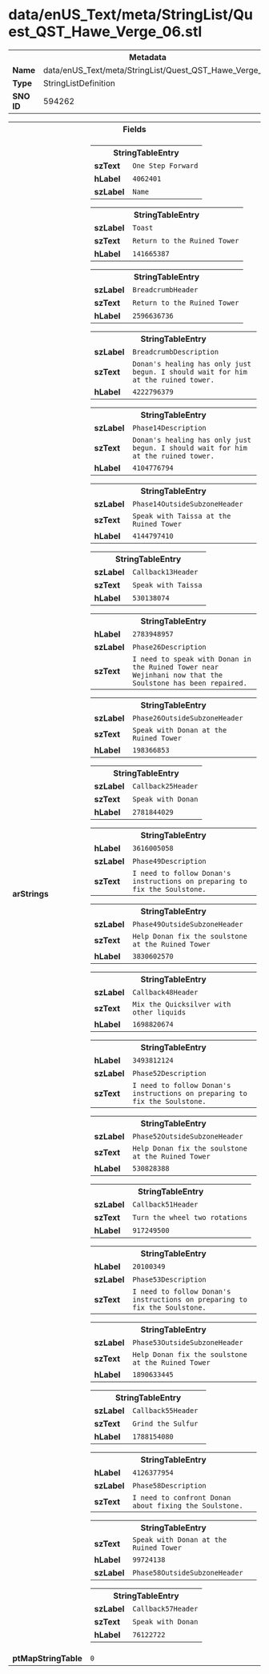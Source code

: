 <h1>data/enUS_Text/meta/StringList/Quest_QST_Hawe_Verge_06.stl</h1><table><tr><th colspan="100%">Metadata</th></tr><tr><td><b>Name</b></td><td>data/enUS_Text/meta/StringList/Quest_QST_Hawe_Verge_06.stl</td></tr><tr><td><b>Type</b></td><td>StringListDefinition</td></tr><tr><td><b>SNO ID</b></td><td>594262</td></tr></table>

<table><tr><th colspan="100%">Fields</th></tr><tr><td><b>arStrings</b></td><td><table><tr><th colspan="100%">StringTableEntry</th></tr><tr><td><b>szText</b></td><td><code>One Step Forward</code></td></tr><tr><td><b>hLabel</b></td><td><code>4062401</code></td></tr><tr><td><b>szLabel</b></td><td><code>Name</code></td></tr></table>


<table><tr><th colspan="100%">StringTableEntry</th></tr><tr><td><b>szLabel</b></td><td><code>Toast</code></td></tr><tr><td><b>szText</b></td><td><code>Return to the Ruined Tower</code></td></tr><tr><td><b>hLabel</b></td><td><code>141665387</code></td></tr></table>


<table><tr><th colspan="100%">StringTableEntry</th></tr><tr><td><b>szLabel</b></td><td><code>BreadcrumbHeader</code></td></tr><tr><td><b>szText</b></td><td><code>Return to the Ruined Tower</code></td></tr><tr><td><b>hLabel</b></td><td><code>2596636736</code></td></tr></table>


<table><tr><th colspan="100%">StringTableEntry</th></tr><tr><td><b>szLabel</b></td><td><code>BreadcrumbDescription</code></td></tr><tr><td><b>szText</b></td><td><code>Donan's healing has only just begun. I should wait for him at the ruined tower.</code></td></tr><tr><td><b>hLabel</b></td><td><code>4222796379</code></td></tr></table>


<table><tr><th colspan="100%">StringTableEntry</th></tr><tr><td><b>szLabel</b></td><td><code>Phase14Description</code></td></tr><tr><td><b>szText</b></td><td><code>Donan's healing has only just begun. I should wait for him at the ruined tower.</code></td></tr><tr><td><b>hLabel</b></td><td><code>4104776794</code></td></tr></table>


<table><tr><th colspan="100%">StringTableEntry</th></tr><tr><td><b>szLabel</b></td><td><code>Phase14OutsideSubzoneHeader</code></td></tr><tr><td><b>szText</b></td><td><code>Speak with Taissa at the Ruined Tower</code></td></tr><tr><td><b>hLabel</b></td><td><code>4144797410</code></td></tr></table>


<table><tr><th colspan="100%">StringTableEntry</th></tr><tr><td><b>szLabel</b></td><td><code>Callback13Header</code></td></tr><tr><td><b>szText</b></td><td><code>Speak with Taissa</code></td></tr><tr><td><b>hLabel</b></td><td><code>530138074</code></td></tr></table>


<table><tr><th colspan="100%">StringTableEntry</th></tr><tr><td><b>hLabel</b></td><td><code>2783948957</code></td></tr><tr><td><b>szLabel</b></td><td><code>Phase26Description</code></td></tr><tr><td><b>szText</b></td><td><code>I need to speak with Donan in the Ruined Tower near Wejinhani now that the Soulstone has been repaired. </code></td></tr></table>


<table><tr><th colspan="100%">StringTableEntry</th></tr><tr><td><b>szLabel</b></td><td><code>Phase26OutsideSubzoneHeader</code></td></tr><tr><td><b>szText</b></td><td><code>Speak with Donan at the Ruined Tower</code></td></tr><tr><td><b>hLabel</b></td><td><code>198366853</code></td></tr></table>


<table><tr><th colspan="100%">StringTableEntry</th></tr><tr><td><b>szLabel</b></td><td><code>Callback25Header</code></td></tr><tr><td><b>szText</b></td><td><code>Speak with Donan</code></td></tr><tr><td><b>hLabel</b></td><td><code>2781844029</code></td></tr></table>


<table><tr><th colspan="100%">StringTableEntry</th></tr><tr><td><b>hLabel</b></td><td><code>3616005058</code></td></tr><tr><td><b>szLabel</b></td><td><code>Phase49Description</code></td></tr><tr><td><b>szText</b></td><td><code>I need to follow Donan's instructions on preparing to fix the Soulstone. </code></td></tr></table>


<table><tr><th colspan="100%">StringTableEntry</th></tr><tr><td><b>szLabel</b></td><td><code>Phase49OutsideSubzoneHeader</code></td></tr><tr><td><b>szText</b></td><td><code>Help Donan fix the soulstone at the Ruined Tower</code></td></tr><tr><td><b>hLabel</b></td><td><code>3830602570</code></td></tr></table>


<table><tr><th colspan="100%">StringTableEntry</th></tr><tr><td><b>szLabel</b></td><td><code>Callback48Header</code></td></tr><tr><td><b>szText</b></td><td><code>Mix the Quicksilver with other liquids</code></td></tr><tr><td><b>hLabel</b></td><td><code>1698820674</code></td></tr></table>


<table><tr><th colspan="100%">StringTableEntry</th></tr><tr><td><b>hLabel</b></td><td><code>3493812124</code></td></tr><tr><td><b>szLabel</b></td><td><code>Phase52Description</code></td></tr><tr><td><b>szText</b></td><td><code>I need to follow Donan's instructions on preparing to fix the Soulstone. </code></td></tr></table>


<table><tr><th colspan="100%">StringTableEntry</th></tr><tr><td><b>szLabel</b></td><td><code>Phase52OutsideSubzoneHeader</code></td></tr><tr><td><b>szText</b></td><td><code>Help Donan fix the soulstone at the Ruined Tower</code></td></tr><tr><td><b>hLabel</b></td><td><code>530828388</code></td></tr></table>


<table><tr><th colspan="100%">StringTableEntry</th></tr><tr><td><b>szLabel</b></td><td><code>Callback51Header</code></td></tr><tr><td><b>szText</b></td><td><code>Turn the wheel two rotations</code></td></tr><tr><td><b>hLabel</b></td><td><code>917249500</code></td></tr></table>


<table><tr><th colspan="100%">StringTableEntry</th></tr><tr><td><b>hLabel</b></td><td><code>20100349</code></td></tr><tr><td><b>szLabel</b></td><td><code>Phase53Description</code></td></tr><tr><td><b>szText</b></td><td><code>I need to follow Donan's instructions on preparing to fix the Soulstone. </code></td></tr></table>


<table><tr><th colspan="100%">StringTableEntry</th></tr><tr><td><b>szLabel</b></td><td><code>Phase53OutsideSubzoneHeader</code></td></tr><tr><td><b>szText</b></td><td><code>Help Donan fix the soulstone at the Ruined Tower</code></td></tr><tr><td><b>hLabel</b></td><td><code>1890633445</code></td></tr></table>


<table><tr><th colspan="100%">StringTableEntry</th></tr><tr><td><b>szLabel</b></td><td><code>Callback55Header</code></td></tr><tr><td><b>szText</b></td><td><code>Grind the Sulfur </code></td></tr><tr><td><b>hLabel</b></td><td><code>1788154080</code></td></tr></table>


<table><tr><th colspan="100%">StringTableEntry</th></tr><tr><td><b>hLabel</b></td><td><code>4126377954</code></td></tr><tr><td><b>szLabel</b></td><td><code>Phase58Description</code></td></tr><tr><td><b>szText</b></td><td><code>I need to confront Donan about fixing the Soulstone. </code></td></tr></table>


<table><tr><th colspan="100%">StringTableEntry</th></tr><tr><td><b>szText</b></td><td><code>Speak with Donan at the Ruined Tower</code></td></tr><tr><td><b>hLabel</b></td><td><code>99724138</code></td></tr><tr><td><b>szLabel</b></td><td><code>Phase58OutsideSubzoneHeader</code></td></tr></table>


<table><tr><th colspan="100%">StringTableEntry</th></tr><tr><td><b>szLabel</b></td><td><code>Callback57Header</code></td></tr><tr><td><b>szText</b></td><td><code>Speak with Donan</code></td></tr><tr><td><b>hLabel</b></td><td><code>76122722</code></td></tr></table>


</td></tr><tr><td><b>ptMapStringTable</b></td><td><code>0</code></td></tr></table>

